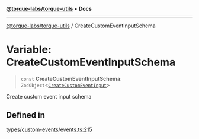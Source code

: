 [**@torque-labs/torque-utils**](../README.md) • **Docs**

***

[@torque-labs/torque-utils](../README.md) / CreateCustomEventInputSchema

# Variable: CreateCustomEventInputSchema

> `const` **CreateCustomEventInputSchema**: `ZodObject`\<[`CreateCustomEventInput`](../type-aliases/CreateCustomEventInput.md)\>

Create custom event input schema

## Defined in

[types/custom-events/events.ts:215](https://github.com/torque-labs/torque-utils/blob/a612e615fa21888d00ebb7bf70f9910fab4be80a/types/custom-events/events.ts#L215)
